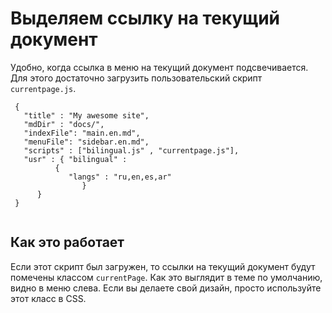  # Выделяем ссылку на текущий документ

Удобно, когда ссылка в меню на текущий документ подсвечивается. Для этого достаточно загрузить пользовательский скрипт `currentpage.js`. 
```
 {
   "title" : "My awesome site",
   "mdDir" : "docs/",
   "indexFile": "main.en.md",
   "menuFile": "sidebar.en.md",
   "scripts" : ["bilingual.js" , "currentpage.js"],
   "usr" : { "bilingual" : 
	      {
	         "langs" : "ru,en,es,ar"
                }
	  }
 }
 
```

## Как это работает

Если этот скрипт был загружен, то ссылки на текущий документ будут помечены классом `currentPage`. Как это выглядит в теме по умолчанию, видно в меню слева. Если вы делаете свой дизайн, просто используйте этот класс в CSS.
